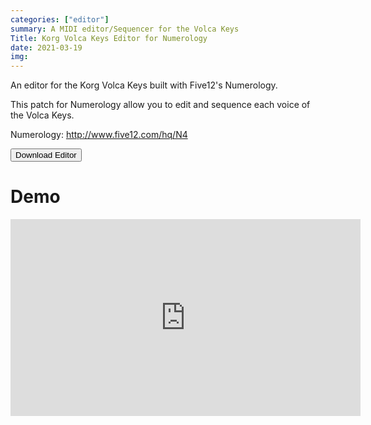 ```yaml
---
categories: ["editor"]
summary: A MIDI editor/Sequencer for the Volca Keys
Title: Korg Volca Keys Editor for Numerology
date: 2021-03-19
img:
---
```

 
An editor for the Korg Volca Keys built with Five12's Numerology.  

This patch for Numerology allow you to edit and sequence each voice of the Volca Keys. 

Numerology: http://www.five12.com/hq/N4

<div class="buttons"> <a href="https://github.com/publicsamples/Korg-Volca-Keys-Editor-for-Numerology" target="_blank"> <button>Download Editor</button></a> </div>

# Demo

<iframe width="560" height="315" src="https://www.youtube.com/embed/F8iNd0eTrtA" title="YouTube video player" frameborder="0" allow="accelerometer; autoplay; clipboard-write; encrypted-media; gyroscope; picture-in-picture" allowfullscreen></iframe>